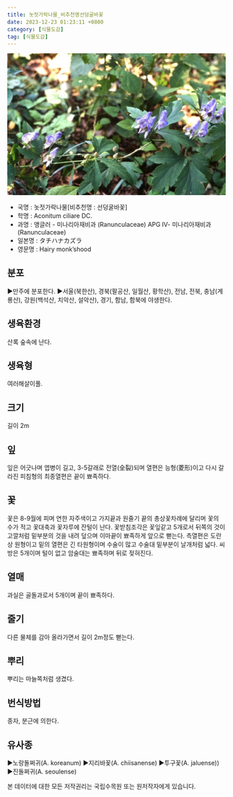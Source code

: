 ```yaml
---
title: 놋젓가락나물_비추천명선덩굴바꽃
date: 2023-12-23 01:23:11 +0800
category: [식물도감]
tag: [식물도감]
---
```




![놋젓가락나물[비추천명 : 선덩굴바꽃]](/assets/img/fileUpload/plants/basic/Ranunculaceae/Aconitum/1626/1_th2.JPG)
- 국명 : 놋젓가락나물[비추천명 : 선덩굴바꽃]
- 학명 : Aconitum ciliare DC.
- 과명 : 앵글러 - 미나리아재비과 (Ranunculaceae) APG Ⅳ- 미나리아재비과 (Ranunculaceae)
- 일본명 : タチハナカズラ
- 영문명 : Hairy monk’shood


## 분포
▶만주에 분포한다.
▶서울(북한산), 경북(팔공산, 일월산, 황학산), 전남, 전북, 충남(계룡산), 강원(백석산, 치악산, 설악산), 경기, 함남, 함북에 야생한다.
## 생육환경
산록 숲속에 난다.
## 생육형
여러해살이풀.
## 크기
길이 2m
## 잎
잎은 어긋나며 엽병이 길고, 3-5갈래로 전열(全裂)되며 열편은 능형(菱形)이고 다시 갈라진 피침형의 최종열편은 끝이 뾰족하다.
## 꽃
꽃은 8-9월에 피며 연한 자주색이고 가지끝과 원줄기 끝의 총상꽃차례에 달리며 꽃의 수가 적고 꽃대축과 꽃자루에 잔털이 난다. 꽃받침조각은 꽃잎같고 5개로서 뒤쪽의 것이 고깔처럼 밑부분의 것을 내려 덮으며 이마끝이 뾰족하게 앞으로 뻗는다. 측열편은 도란상 원형이고 밑의 열편은 긴 타원형이며 수술이 많고 수술대 밑부분이 날개처럼 넓다. 씨방은 5개이며 털이 없고 암술대는 뾰족하며 뒤로 젖혀진다.
## 열매
과실은 골돌과로서 5개이며 끝이 뾰족하다.
## 줄기
다른 물체를 감아 올라가면서 길이 2m정도 뻗는다.
## 뿌리
뿌리는 마늘쪽처럼 생겼다.
## 번식방법
종자, 분근에 의한다.
## 유사종
▶노랑돌쩌귀(A. koreanum) 
▶지리바꽃(A. chiisanense) 
▶투구꽃(A. jaluense)) 
▶진돌쩌귀(A. seoulense)






본 데이터에 대한 모든 저작권리는 국립수목원 또는 원저작자에게 있습니다.
